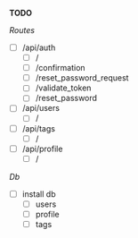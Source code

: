 **TODO**

_*Routes*_

- [ ] /api/auth
  - [ ] /
  - [ ] /confirmation
  - [ ] /reset_password_request
  - [ ] /validate_token
  - [ ] /reset_password
- [ ] /api/users
  - [ ] /
- [ ] /api/tags
  - [ ] /
- [ ] /api/profile
  - [ ] /

_*Db*_

- [ ] install db
  - [ ] users
  - [ ] profile
  - [ ] tags

